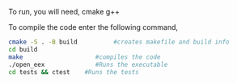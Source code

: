 To run, you will need,
cmake
g++

To compile the code enter the following command,
```bash
cmake -S . -B build          #creates makefile and build info
cd build
make                    #compiles the code
./open_eex              #Runs the executable
cd tests && ctest    #Runs the tests
```